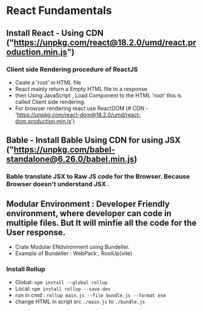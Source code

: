 # React Fundamentals

## Install React -  Using CDN ("https://unpkg.com/react@18.2.0/umd/react.production.min.js")

### Client side Rendering procedure of ReactJS
- Ceate a 'root' in HTML file
- React mainly return a Empty HTML file to a response
- then Using JavaScript , Load Component to the HTML 'root'
this is called Client side rendering.
- For browser rendering react use ReactDOM (# CDN -'https://unpkg.com/react-dom@18.2.0/umd/react-dom.production.min.js')

## Bable -  Install Bable Using CDN for using JSX ("https://unpkg.com/babel-standalone@6.26.0/babel.min.js)

### Bable translate JSX to Raw JS code for the Browser. Because Browser doesn't understand JSX .

## Modular Environment : Developer Friendly environment, where developer can code in multiple files. But It will minfie all the code for the User response.

- Crate Modular ENdvironment using Bundeller.
- Example of Bundeller : WebPack , RoolUp(vite)

### Install Rollup

- Global: ```npm install --global rollup```
- Local: ```npm install rollup --save-dev```
- run in cmd : ```rollup main.js --file bundle.js --format esm```
- change HTML in script src ```./main.js``` to ```./bundle.js```

